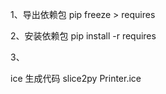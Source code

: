 
1、导出依赖包
pip freeze > requires

2、安装依赖包
pip install -r requires

3、



ice 生成代码
slice2py Printer.ice
